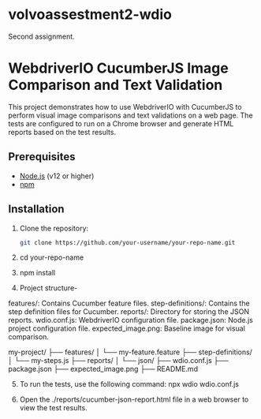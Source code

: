# volvoassestment2-wdio
Second assignment.

# WebdriverIO CucumberJS Image Comparison and Text Validation

This project demonstrates how to use WebdriverIO with CucumberJS to perform visual image comparisons and text validations on a web page. The tests are configured to run on a Chrome browser and generate HTML reports based on the test results.

## Prerequisites

- [Node.js](https://nodejs.org/en/) (v12 or higher)
- [npm](https://www.npmjs.com/get-npm)

## Installation

1. Clone the repository:

   ```bash
   git clone https://github.com/your-username/your-repo-name.git

2. cd your-repo-name
3. npm install
4. Project structure-

features/: Contains Cucumber feature files.
step-definitions/: Contains the step definition files for Cucumber.
reports/: Directory for storing the JSON reports.
wdio.conf.js: WebdriverIO configuration file.
package.json: Node.js project configuration file.
expected_image.png: Baseline image for visual comparison.

my-project/
├── features/
│   └── my-feature.feature
├── step-definitions/
│   └── my-steps.js
├── reports/
│   └── json/
├── wdio.conf.js
├── package.json
├── expected_image.png
├── README.md

5. To run the tests, use the following command:
npx wdio wdio.conf.js

6. Open the ./reports/cucumber-json-report.html file in a web browser to view the test results.
